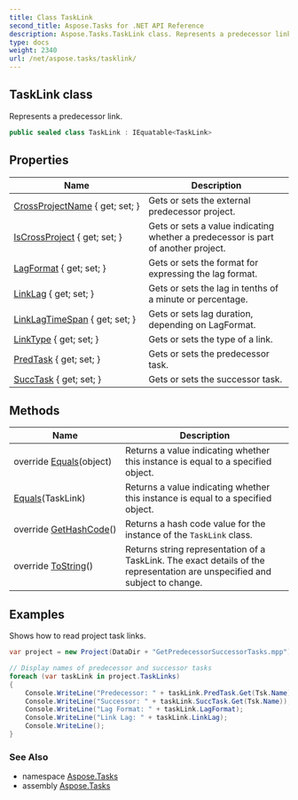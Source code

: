 ```yaml
---
title: Class TaskLink
second_title: Aspose.Tasks for .NET API Reference
description: Aspose.Tasks.TaskLink class. Represents a predecessor link
type: docs
weight: 2340
url: /net/aspose.tasks/tasklink/
---
```

## TaskLink class

Represents a predecessor link.

```csharp
public sealed class TaskLink : IEquatable<TaskLink>
```

## Properties

| Name | Description |
| --- | --- |
| [CrossProjectName](../../aspose.tasks/tasklink/crossprojectname/) { get; set; } | Gets or sets the external predecessor project. |
| [IsCrossProject](../../aspose.tasks/tasklink/iscrossproject/) { get; set; } | Gets or sets a value indicating whether a predecessor is part of another project. |
| [LagFormat](../../aspose.tasks/tasklink/lagformat/) { get; set; } | Gets or sets the format for expressing the lag format. |
| [LinkLag](../../aspose.tasks/tasklink/linklag/) { get; set; } | Gets or sets the lag in tenths of a minute or percentage. |
| [LinkLagTimeSpan](../../aspose.tasks/tasklink/linklagtimespan/) { get; set; } | Gets or sets lag duration, depending on LagFormat. |
| [LinkType](../../aspose.tasks/tasklink/linktype/) { get; set; } | Gets or sets the type of a link. |
| [PredTask](../../aspose.tasks/tasklink/predtask/) { get; set; } | Gets or sets the predecessor task. |
| [SuccTask](../../aspose.tasks/tasklink/succtask/) { get; set; } | Gets or sets the successor task. |

## Methods

| Name | Description |
| --- | --- |
| override [Equals](../../aspose.tasks/tasklink/equals/#equals_1)(object) | Returns a value indicating whether this instance is equal to a specified object. |
| [Equals](../../aspose.tasks/tasklink/equals/#equals)(TaskLink) | Returns a value indicating whether this instance is equal to a specified object. |
| override [GetHashCode](../../aspose.tasks/tasklink/gethashcode/)() | Returns a hash code value for the instance of the `TaskLink` class. |
| override [ToString](../../aspose.tasks/tasklink/tostring/)() | Returns string representation of a TaskLink. The exact details of the representation are unspecified and subject to change. |

## Examples

Shows how to read project task links.

```csharp
var project = new Project(DataDir + "GetPredecessorSuccessorTasks.mpp");

// Display names of predecessor and successor tasks
foreach (var taskLink in project.TaskLinks)
{
    Console.WriteLine("Predecessor: " + taskLink.PredTask.Get(Tsk.Name));
    Console.WriteLine("Successor: " + taskLink.SuccTask.Get(Tsk.Name));
    Console.WriteLine("Lag Format: " + taskLink.LagFormat);
    Console.WriteLine("Link Lag: " + taskLink.LinkLag);
    Console.WriteLine();
}
```

### See Also

* namespace [Aspose.Tasks](../../aspose.tasks/)
* assembly [Aspose.Tasks](../../)


